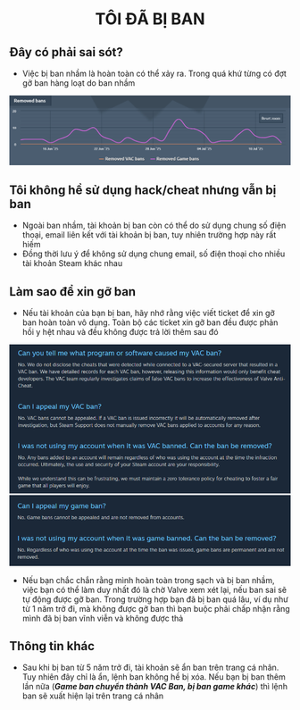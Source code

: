 <h1 align="center">TÔI ĐÃ BỊ BAN</h1>

## Đây có phải sai sót?
- Việc bị ban nhầm là hoàn toàn có thể xảy ra. Trong quá khứ từng có đợt gỡ ban hàng loạt do ban nhầm
<img src="https://raw.githubusercontent.com/tori2105/CS2-Ultimate-Guide/refs/heads/main/IMG/VACStat.png">

## Tôi không hề sử dụng hack/cheat nhưng vẫn bị ban
- Ngoài ban nhầm, tài khoản bị ban còn có thể do sử dụng chung số điện thoại, email liên kết với tài khoản bị ban, tuy nhiên trường hợp này rất hiếm
- Đồng thời lưu ý để không sử dụng chung email, số điện thoại cho nhiều tài khoản Steam khác nhau

## Làm sao để xin gỡ ban
- Nếu tài khoản của bạn bị ban, hãy nhớ rằng việc viết ticket để xin gỡ ban hoàn toàn vô dụng. Toàn bộ các ticket xin gỡ ban đều được phản hồi y hệt nhau và đều không được trả lời thêm sau đó
<img src="https://raw.githubusercontent.com/tori2105/CS2-Ultimate-Guide/refs/heads/main/IMG/VACBan.png">
<img src="https://raw.githubusercontent.com/tori2105/CS2-Ultimate-Guide/refs/heads/main/IMG/GameBan.png">

- Nếu bạn chắc chắn rằng mình hoàn toàn trong sạch và bị ban nhầm, việc bạn có thể làm duy nhất đó là chờ Valve xem xét lại, nếu ban sai sẽ tự động được gỡ ban. Trong trường hợp bạn đã bị ban quá lâu, ví dụ như từ 1 năm trở đi, mà không được gỡ ban thì bạn buộc phải chấp nhận rằng mình đã bị ban vĩnh viễn và không được thả


## Thông tin khác
- Sau khi bị ban từ 5 năm trở đi, tài khoản sẽ ẩn ban trên trang cá nhân. Tuy nhiên đây chỉ là ẩn, lệnh ban không hề bị xóa. Nếu bạn bị ban thêm lần nữa (***Game ban chuyển thành VAC Ban, bị ban game khác***) thì lệnh ban sẽ xuất hiện lại trên trang cá nhân

